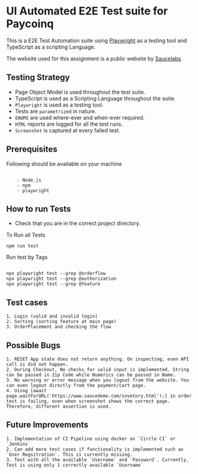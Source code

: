 # UI Automated E2E Test suite for Paycoinq

This is a E2E Test Automation suite using [Playwright](https://playwright.dev) as a testing tool and TypeScript as a scripting Language.

The website used for this assignment is a public website by [Saucelabs](https://www.saucedemo.com/)

## Testing Strategy 

- Page Object Model is used throughout the test suite.
- TypeScript is used as a Scripting Language throughout the suite.
- `Playwright` is used as a testing tool.
- Tests are `parametrized` in nature.
- `ENUMS` are used where-ever and when-ever required.
- `HTML` reports are logged for all the test runs.
- `Screenshot` is captured at every failed test.

## Prerequisites 

Following should be available on your machine 
```

    - Node.js 
    - npm
    - playwright

```
## How to run Tests

- Check that you are in the correct project directory.

To Run all Tests
```
npm run test
```

Run test by Tags
```

npx playwright test --grep @orderflow
npx playwright test --grep @authorization
npx playwright test --grep @feature 
```

## Test cases 

    1. Login (valid and invalid login)
    2. Sorting (sorting feature at main page)
    3. OrderPlacement and checking the flow

## Possible Bugs

    1. RESET App state does not return anything. On inspecting, even API call is did not happen.
    2. During Checkout, No checks for valid input is implemented. String can be passed in Zip Code while Numerics can be passed in Name.
    3. No warning or error message when you logout from the website. You can even logout directly from the payment/cart page.
    4. Uisng [await page.waitForURL('https://www.saucedemo.com/invetory.html');] in order test is failing, even when screenshot shows the correct page. Therefore, different assertion is used.

## Future Improvements

    1. Implementation of CI Pipeline using docker on `Circle CI` or `Jenkins`
    2. Can add more test cases if functionality is implemented such as `User Regsitration`. This is currently missing.
    3. Test with all the available `Username` and `Password`. Currently, Test is using only 1 correctly available `Username`

